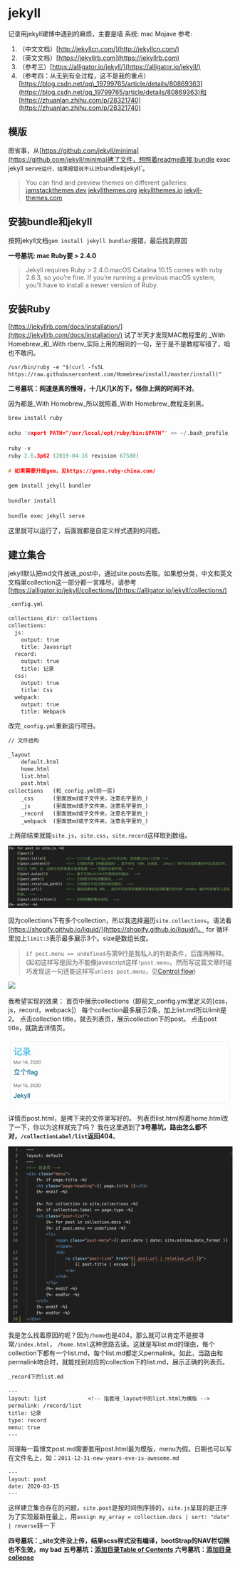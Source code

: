 # jekyll

记录用jekyll建博中遇到的麻烦，主要是墙 系统: mac Mojave 参考:

1. （中文文档）[http://jekyllcn.com/](http://jekyllcn.com/)
2. （英文文档）[https://jekyllrb.com](https://jekyllrb.com)
3. （参考三）[https://alligator.io/jekyll/](https://alligator.io/jekyll/)
4. （参考四：从无到有全过程，这不是我的重点）[https://blog.csdn.net/qq\_19799765/article/details/80869363](https://blog.csdn.net/qq_19799765/article/details/80869363)和[https://zhuanlan.zhihu.com/p/28321740](https://zhuanlan.zhihu.com/p/28321740)

## 模版

图省事，从[https://github.com/jekyll/minima](https://github.com/jekyll/minima)拷了文件，想照着readme直接`bundle exec jekyll serve`运行，结果报错说不认识`bundle` 和 `jekyll`。

> You can find and preview themes on different galleries: [jamstackthemes.dev](https://jamstackthemes.dev/ssg/jekyll/) [jekyllthemes.org](http://jekyllthemes.org/) [jekyllthemes.io](https://jekyllthemes.io/) [jekyll-themes.com](https://jekyll-themes.com/)

## 安装bundle和jekyll

按照jekyll文档`gem install jekyll bundler`报错，最后找到原因

**一号墓坑: mac Ruby要 &gt; 2.4.0**

> Jekyll requires Ruby &gt; 2.4.0.macOS Catalina 10.15 comes with ruby 2.6.3, so you’re fine. If you’re running a previous macOS system, you’ll have to install a newer version of Ruby.

## 安装Ruby

[https://jekyllrb.com/docs/installation/](https://jekyllrb.com/docs/installation/) 试了半天才发现MAC教程里的 _With Homebrew_和_With rbenv_实际上用的相同的一句，至于是不是教程写错了，咱也不敢问。

```text
/usr/bin/ruby -e "$(curl -fsSL https://raw.githubusercontent.com/Homebrew/install/master/install)"
```

**二号墓坑：网速是真的慢呀，十几K几K的下，怪你上网的时间不对**。

因为都是_With Homebrew_所以就照着_With Homebrew_教程走到黑。

```c
brew install ruby

echo 'export PATH="/usr/local/opt/ruby/bin:$PATH"' >> ~/.bash_profile

ruby -v
ruby 2.6.3p62 (2019-04-16 revision 67580)

# 如果需要升级gem，见https://gems.ruby-china.com/

gem install jekyll bundler

bundler install

bundle exec jekyll serve
```

这里就可以运行了，后面就都是自定义样式遇到的问题。

## 建立集合

jekyll默认把md文件放进\_post中，通过site.posts去取。如果想分类，中文和英文文档里collection这一部分都一言难尽，请参考[https://alligator.io/jekyll/collections/](https://alligator.io/jekyll/collections/)

```text
_config.yml

collections_dir: collections
collections:
  js:
    output: true
    title: Javasript
  record:
    output: true
    title: 记录
  css:
    output: true
    title: Css
  webpack:
    output: true
    title: Webpack
```

改完`_config.yml`重新运行项目。

```text
// 文件结构

_layout
    default.html
    home.html
    list.html
    post.html
collections   (和_config.yml同一层)
    _css      (里面放md或子文件夹，注意名字里的_)
    _js       (里面放md或子文件夹，注意名字里的_)
    _record   (里面放md或子文件夹，注意名字里的_)
    _webpack  (里面放md或子文件夹，注意名字里的_)
```

上两部结束就能`site.js`，`site.css`，`site.record`这样取到数组。

![](.gitbook/assets/20200316010138.jpg)

因为collections下有多个collection，所以我选择遍历`site.collections`。语法看[https://shopify.github.io/liquid/](https://shopify.github.io/liquid/)。 for 循环里加上`limit:3`表示最多展示3个。size是数组长度。

> `if post.menu == undefined`与第9行是我私人的判断条件，后面再解释。\(起初这样写是因为不能像javascript这样`!post.menu`，然而写这篇文章时碰巧发现这一句还能这样写`unless post.menu`，见[Control flow](https://shopify.github.io/liquid/tags/control-flow/)\)

![](https://github.com/liuruiqi1993/liuruiqi1993.github.com/tree/5313af8d52ed2e186aa445ad360f3d7a5228b632/jekyll/image/image20200316011222.jpg)

我希望实现的效果： 首页中展示collections（即前文\_config.yml里定义的\[css，js，record，webpack\]） 每个collection最多展示2条，加上list.md所以limit是2。 点击collection title，就去列表页，展示collection下的post。 点击post title，就跳去详情页。

![](.gitbook/assets/20200316013355.jpg)

详情页post.html，是拷下来的文件里写好的。 列表页list.html照着home.html改了一下，你以为这样就完了吗？ 我在这里遇到了**3号墓坑，路由怎么都不对，`/collectionLabel/list`返回404**。

![](.gitbook/assets/20200316014749.jpg)

我是怎么找着原因的呢？因为`/home`也是404，那么就可以肯定不是按寻常`/index.html`， `/home.html`这种思路去读。这就是写list.md的理由，每个collection下都有一个list.md，每个list.md都定义permalink。如此，当路由和permalink吻合时，就能找到对应的collection下的list.md，展示正确的列表页。

```text
_record下的list.md

---
layout: list             <!-- 指套用_layout中的list.html为模版 -->
permalink: /record/list
title: 记录
type: record
menu: true
---
```

同理每一篇博文post.md需要套用post.html最为模版，menu为假。日期也可以写在文件名上，如：`2011-12-31-new-years-eve-is-awesome.md`

```text
---
layout: post
date: 2020-03-15
---
```

这样建立集合存在的问题，`site.post`是按时间倒序排的，`site.js`呈现的是正序 为了实现最新在最上，用`assign my_array = collection.docs | sort: "date" | reverse`转一下

**四号墓坑：\_site文件没上传，结果scss样式没有编译，bootStrap的NAV栏切换也不生效，my bad** **五号墓坑：**[**添加目录Table of Contents**](https://blog.webjeda.com/jekyll-toc/) **六号墓坑：**[**添加目录collepse**](http://t.hengwei.me/post/%E4%B8%BAjekyll%E5%8D%9A%E5%AE%A2%E6%B7%BB%E5%8A%A0%E7%9B%AE%E5%BD%95%E4%B8%8Escrollspy%E6%95%88%E6%9E%9C.html)

